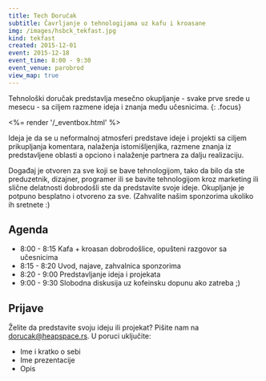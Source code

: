 ```yaml
---
title: Tech Doručak
subtitle: Čavrljanje o tehnologijama uz kafu i kroasane
img: /images/hsbck_tekfast.jpg
kind: tekfast
created: 2015-12-01
event: 2015-12-18
event_time: 8:00 - 9:30
event_venue: parobrod
view_map: true
---
```


Tehnološki doručak predstavlja mesečno okupljanje - svake prve srede u mesecu -
sa ciljem razmene ideja i znanja među učesnicima.
{: .focus}

<%= render '/_eventbox.html' %>

Ideja je da se u neformalnoj atmosferi predstave ideje i projekti sa ciljem
prikupljanja komentara, nalaženja istomišljenjika, razmene znanja iz
predstavljene oblasti a opciono i nalaženje partnera za dalju realizaciju.

Događaj je otvoren za sve koji se bave tehnologijom, tako da bilo da ste
preduzetnik, dizajner, programer ili se bavite tehnologijom kroz marketing ili
slične delatnosti dobrodošli ste da predstavite svoje ideje. Okupljanje je
potpuno besplatno i otvoreno za sve. (Zahvalite našim sponzorima ukoliko ih
sretnete :)


## Agenda

+ 8:00 - 8:15	Kafa + kroasan dobrodošlice, opušteni razgovor sa učesnicima
+ 8:15 - 8:20	Uvod, najave, zahvalnica sponzorima
+ 8:20 - 9:00	Predstavljanje ideja i projekata
+ 9:00 - 9:30	Slobodna diskusija uz kofeinsku dopunu ako zatreba ;)


## Prijave

Želite da predstavite svoju ideju ili projekat?
Pišite nam na dorucak@heapspace.rs. U poruci uključite:

+ Ime i kratko o sebi
+ Ime prezentacije
+ Opis

